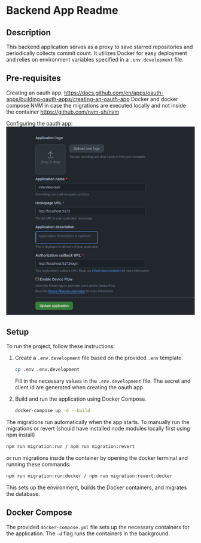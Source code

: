 # Backend App Readme

## Description

This backend application serves as a proxy to save starred repositories and periodically collects commit count. It utilizes Docker for easy deployment and relies on environment variables specified in a `.env.development` file.

## Pre-requisites

Creating an oauth app: <https://docs.github.com/en/apps/oauth-apps/building-oauth-apps/creating-an-oauth-app>
Docker and docker compose
NVM in case the migrations are executed locally and not inside the container <https://github.com/nvm-sh/nvm>

Configuring the oauth app:
![alt text](image.png)

## Setup

To run the project, follow these instructions:

1. Create a `.env.development` file based on the provided `.env` template.

    ```bash
    cp .env .env.development
    ```

   Fill in the necessary values in the `.env.development` file. The secret and client id are
   generated when creating the oauth app.

2. Build and run the application using Docker Compose.

    ```bash
    docker-compose up -d --build
    ```

The migrations run automatically when the app starts. To manually run the migrations or revert (should have installed node modules locally first using npm install)

```bash
npm run migration:run / npm run migration:revert
```

or run migrations inside the container by opening the docker terminal and running these commands:

```bash
npm run migration:run:docker / npm run migration:revert:docker
```

This sets up the environment, builds the Docker containers, and migrates the database.

## Docker Compose

The provided `docker-compose.yml` file sets up the necessary containers for the application. The `-d` flag runs the containers in the background.
